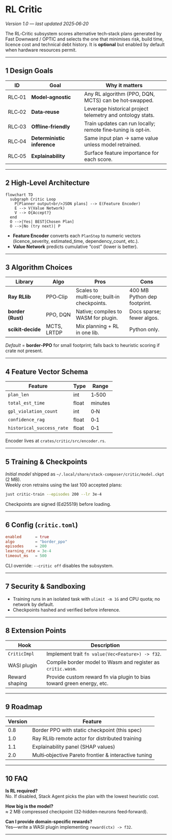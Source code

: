 # RL Critic

_Version 1.0 — last updated 2025‑06‑20_

The RL‑Critic subsystem scores alternative tech‑stack plans generated by
Fast Downward / OPTIC and selects the one that minimises risk, build time,
licence cost and technical debt history. It is **optional** but enabled by
default when hardware resources permit.

---

## 1 Design Goals

| ID     | Goal                        | Why it matters                                               |
| ------ | --------------------------- | ------------------------------------------------------------ |
| RLC‑01 | **Model‑agnostic**          | Any RL algorithm (PPO, DQN, MCTS) can be hot‑swapped.        |
| RLC‑02 | **Data‑reuse**              | Leverage historical project telemetry and ontology stats.    |
| RLC‑03 | **Offline‑friendly**        | Train updates can run locally; remote fine‑tuning is opt‑in. |
| RLC‑04 | **Deterministic inference** | Same input plan → same value unless model retrained.         |
| RLC‑05 | **Explainability**          | Surface feature importance for each score.                   |

---

## 2 High‑Level Architecture

```mermaid
flowchart TD
  subgraph Critic Loop
    P[Planner output<br/>JSON plans] --> E(Feature Encoder)
    E --> V(Value Network)
    V --> O{Accept?}
  end
  O -->|Yes| BEST[Chosen Plan]
  O -->|No (try next)| P
```

- **Feature Encoder** converts each `PlanStep` to numeric vectors
  (licence_severity, estimated_time, dependency_count, etc.).
- **Value Network** predicts cumulative “cost” (lower is better).

---

## 3 Algorithm Choices

| Library           | Algo        | Pros                                        | Cons                         |
| ----------------- | ----------- | ------------------------------------------- | ---------------------------- |
| **Ray RLlib**     | PPO‑Clip    | Scales to multi‑core; built‑in checkpoints. | 400 MB Python dep footprint. |
| **border (Rust)** | PPO, DQN    | Native; compiles to WASM for plugin.        | Docs sparse; fewer algos.    |
| **scikit‑decide** | MCTS, LRTDP | Mix planning + RL in one lib.               | Python only.                 |

_Default_ = **border‑PPO** for small footprint; falls back to heuristic
scoring if crate not present.

---

## 4 Feature Vector Schema

| Feature                   | Type  | Range   |
| ------------------------- | ----- | ------- |
| `plan_len`                | int   | 1‑500   |
| `total_est_time`          | float | minutes |
| `gpl_violation_count`     | int   | 0‑N     |
| `confidence_rag`          | float | 0‑1     |
| `historical_success_rate` | float | 0‑1     |

Encoder lives at `crates/critic/src/encoder.rs`.

---

## 5 Training & Checkpoints

_Initial model_ shipped as
`~/.local/share/stack‑composer/critic/model.ckpt` (2 MB).  
Weekly cron retrains using the last 100 accepted plans:

```bash
just critic-train --episodes 200 --lr 3e-4
```

Checkpoints are signed (Ed25519) before loading.

---

## 6 Config (`critic.toml`)

```toml
enabled      = true
algo         = "border_ppo"
episodes     = 200
learning_rate = 3e-4
timeout_ms   = 500
```

CLI override: `--critic off` disables the subsystem.

---

## 7 Security & Sandboxing

- Training runs in an isolated task with
  `ulimit -m 1G` and CPU quota; no network by default.
- Checkpoints hashed and verified before inference.

---

## 8 Extension Points

| Hook           | Description                                                           |
| -------------- | --------------------------------------------------------------------- |
| `CriticImpl`   | Implement trait `fn value(Vec<Feature>) -> f32`.                      |
| WASI plugin    | Compile border model to Wasm and register as `critic.wasm`.           |
| Reward shaping | Provide custom reward fn via plugin to bias toward green energy, etc. |

---

## 9 Roadmap

| Version | Feature                                              |
| ------- | ---------------------------------------------------- |
| 0.8     | Border PPO with static checkpoint (this spec)        |
| 1.0     | Ray RLlib remote actor for distributed training      |
| 1.1     | Explainability panel (SHAP values)                   |
| 2.0     | Multi‑objective Pareto frontier & interactive tuning |

---

## 10 FAQ

**Is RL required?**  
No. If disabled, Stack Agent picks the plan with the lowest heuristic cost.

**How big is the model?**  
≈ 2 MB compressed checkpoint (32‑hidden‑neurons feed‑forward).

**Can I provide domain‑specific rewards?**  
Yes—write a WASI plugin implementing `reward(ctx) -> f32`.

---
